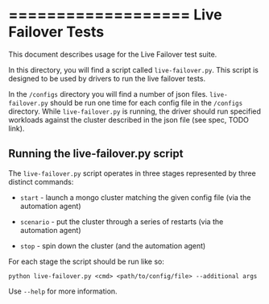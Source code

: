 ===================
Live Failover Tests
===================

This document describes usage for the Live Failover test suite.

In this directory, you will find a script called ``live-failover.py``. This script is designed to be used by drivers to run the live failover tests.

In the ``/configs`` directory you will find a number of json files. ``live-failover.py`` should be run one time for each config file in the ``/configs`` directory.  While ``live-failover.py`` is running, the driver should run specified workloads against the cluster described in the json file (see spec, TODO link).

Running the live-failover.py script
-----------------------------------

The ``live-failover.py`` script operates in three stages represented by three distinct commands:

* `start` - launch a mongo cluster matching the given config file (via the automation agent)

* `scenario` - put the cluster through a series of restarts (via the automation agent)

* `stop` - spin down the cluster (and the automation agent)

For each stage the script should be run like so:

    python live-failover.py <cmd> <path/to/config/file> --additional args

Use `--help` for more information.
